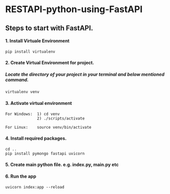 # RESTAPI-python-using-FastAPI

## Steps to start with FastAPI.
#### 1. Install Virtuale Environment
```
pip install virtualenv
```

#### 2. Create Virtual Environment for project.
##### Locate the directory of your project in your terminal and below mentioned command.
```
virtualenv venv
```

#### 3. Activate virtual environment
```
For Windows:  1) cd venv
              2) ./scripts/activate
              
For Linux:    source venv/bin/activate
```

#### 4. Install required packages.
```
cd ..
pip install pymongo fastapi uvicorn
```

#### 5. Create main python file. e.g. index.py, main.py etc

#### 6. Run the app
```
uvicorn index:app --reload
```
